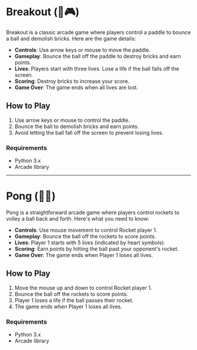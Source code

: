 # Breakout (🌟🎮)
Breakout is a classic arcade game where players control a paddle to bounce a ball and demolish bricks. Here are the game details:

- **Controls**: Use arrow keys or mouse to move the paddle.
- **Gameplay**: Bounce the ball off the paddle to destroy bricks and earn points.
- **Lives**: Players start with three lives. Lose a life if the ball falls off the screen.
- **Scoring**: Destroy bricks to increase your score.
- **Game Over**: The game ends when all lives are lost.

## How to Play

1. Use arrow keys or mouse to control the paddle.
2. Bounce the ball to demolish bricks and earn points.
3. Avoid letting the ball fall off the screen to prevent losing lives.

### Requirements

- Python 3.x
- Arcade library


---

# Pong (🏓🚀)
Pong is a straightforward arcade game where players control rockets to volley a ball back and forth. Here's what you need to know:

- **Controls**: Use mouse movement to control Rocket player 1.
- **Gameplay**: Bounce the ball off the rockets to score points.
- **Lives**: Player 1 starts with 5 lives (indicated by heart symbols).
- **Scoring**: Earn points by hitting the ball past your opponent's rocket.
- **Game Over**: The game ends when Player 1 loses all lives.

## How to Play

1. Move the mouse up and down to control Rocket player 1.
2. Bounce the ball off the rockets to score points.
3. Player 1 loses a life if the ball passes their rocket.
4. The game ends when Player 1 loses all lives.

### Requirements

- Python 3.x
- Arcade library


